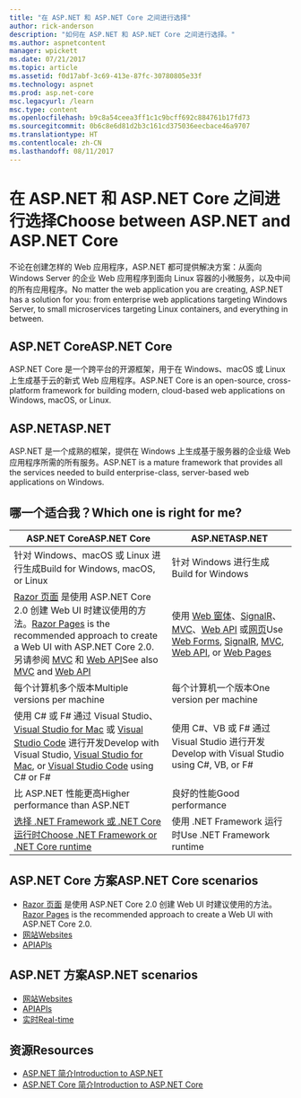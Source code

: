 ```yaml
---
title: "在 ASP.NET 和 ASP.NET Core 之间进行选择"
author: rick-anderson
description: "如何在 ASP.NET 和 ASP.NET Core 之间进行选择。"
ms.author: aspnetcontent
manager: wpickett
ms.date: 07/21/2017
ms.topic: article
ms.assetid: f0d17abf-3c69-413e-87fc-30780805e33f
ms.technology: aspnet
ms.prod: asp.net-core
msc.legacyurl: /learn
msc.type: content
ms.openlocfilehash: b9c8a54ceea3ff1c1c9bcff692c884761b17fd73
ms.sourcegitcommit: 0b6c8e6d81d2b3c161cd375036eecbace46a9707
ms.translationtype: HT
ms.contentlocale: zh-CN
ms.lasthandoff: 08/11/2017
---
```

# <a name="choose-between-aspnet-and-aspnet-core"></a><span data-ttu-id="bbda5-103">在 ASP.NET 和 ASP.NET Core 之间进行选择</span><span class="sxs-lookup"><span data-stu-id="bbda5-103">Choose between ASP.NET and ASP.NET Core</span></span> 

<span data-ttu-id="bbda5-104">不论在创建怎样的 Web 应用程序，ASP.NET 都可提供解决方案：从面向 Windows Server 的企业 Web 应用程序到面向 Linux 容器的小微服务，以及中间的所有应用程序。</span><span class="sxs-lookup"><span data-stu-id="bbda5-104">No matter the web application you are creating, ASP.NET has a solution for you: from enterprise web applications targeting Windows Server, to small microservices targeting Linux containers, and everything in between.</span></span>

## <a name="aspnet-core"></a><span data-ttu-id="bbda5-105">ASP.NET Core</span><span class="sxs-lookup"><span data-stu-id="bbda5-105">ASP.NET Core</span></span>

<span data-ttu-id="bbda5-106">ASP.NET Core 是一个跨平台的开源框架，用于在 Windows、macOS 或 Linux 上生成基于云的新式 Web 应用程序。</span><span class="sxs-lookup"><span data-stu-id="bbda5-106">ASP.NET Core is an open-source, cross-platform framework for building modern, cloud-based web applications on Windows, macOS, or Linux.</span></span>

## <a name="aspnet"></a><span data-ttu-id="bbda5-107">ASP.NET</span><span class="sxs-lookup"><span data-stu-id="bbda5-107">ASP.NET</span></span>

<span data-ttu-id="bbda5-108">ASP.NET 是一个成熟的框架，提供在 Windows 上生成基于服务器的企业级 Web 应用程序所需的所有服务。</span><span class="sxs-lookup"><span data-stu-id="bbda5-108">ASP.NET is a mature framework that provides all the services needed to build enterprise-class, server-based web applications on Windows.</span></span>

## <a name="which-one-is-right-for-me"></a><span data-ttu-id="bbda5-109">哪一个适合我？</span><span class="sxs-lookup"><span data-stu-id="bbda5-109">Which one is right for me?</span></span>

| <span data-ttu-id="bbda5-110">ASP.NET Core</span><span class="sxs-lookup"><span data-stu-id="bbda5-110">ASP.NET Core</span></span> | <span data-ttu-id="bbda5-111">ASP.NET</span><span class="sxs-lookup"><span data-stu-id="bbda5-111">ASP.NET</span></span> |
|---|---|
|<span data-ttu-id="bbda5-112">针对 Windows、macOS 或 Linux 进行生成</span><span class="sxs-lookup"><span data-stu-id="bbda5-112">Build for Windows, macOS, or Linux</span></span>|<span data-ttu-id="bbda5-113">针对 Windows 进行生成</span><span class="sxs-lookup"><span data-stu-id="bbda5-113">Build for Windows</span></span>|
|<span data-ttu-id="bbda5-114">[Razor 页面](xref:mvc/razor-pages/index) 是使用 ASP.NET Core 2.0 创建 Web UI 时建议使用的方法。</span><span class="sxs-lookup"><span data-stu-id="bbda5-114">[Razor Pages](xref:mvc/razor-pages/index) is the recommended approach to create a Web UI with ASP.NET Core 2.0.</span></span> <span data-ttu-id="bbda5-115">另请参阅 [MVC](xref:mvc/overview) 和 [Web API](xref:tutorials/first-web-api)</span><span class="sxs-lookup"><span data-stu-id="bbda5-115">See also [MVC](xref:mvc/overview) and [Web API](xref:tutorials/first-web-api)</span></span>|<span data-ttu-id="bbda5-116">使用 [Web 窗体](https://docs.microsoft.com/aspnet/web-forms)、[SignalR](https://docs.microsoft.com/aspnet/signalr)、[MVC](https://docs.microsoft.com/aspnet/mvc)、[Web API](https://docs.microsoft.com/aspnet/web-api/) 或[网页](https://docs.microsoft.com/aspnet/web-pages)</span><span class="sxs-lookup"><span data-stu-id="bbda5-116">Use [Web Forms](https://docs.microsoft.com/aspnet/web-forms), [SignalR](https://docs.microsoft.com/aspnet/signalr), [MVC](https://docs.microsoft.com/aspnet/mvc), [Web API](https://docs.microsoft.com/aspnet/web-api/), or [Web Pages](https://docs.microsoft.com/aspnet/web-pages)</span></span>|
|<span data-ttu-id="bbda5-117">每个计算机多个版本</span><span class="sxs-lookup"><span data-stu-id="bbda5-117">Multiple versions per machine</span></span>|<span data-ttu-id="bbda5-118">每个计算机一个版本</span><span class="sxs-lookup"><span data-stu-id="bbda5-118">One version per machine</span></span>|
|<span data-ttu-id="bbda5-119">使用 C# 或 F# 通过 Visual Studio、[Visual Studio for Mac](https://www.visualstudio.com/vs/visual-studio-mac/) 或 [Visual Studio Code](https://code.visualstudio.com/) 进行开发</span><span class="sxs-lookup"><span data-stu-id="bbda5-119">Develop with Visual Studio, [Visual Studio for Mac](https://www.visualstudio.com/vs/visual-studio-mac/), or [Visual Studio Code](https://code.visualstudio.com/) using C# or F#</span></span>|<span data-ttu-id="bbda5-120">使用 C#、VB 或 F# 通过 Visual Studio 进行开发</span><span class="sxs-lookup"><span data-stu-id="bbda5-120">Develop with Visual Studio using C#, VB, or F#</span></span>|
|<span data-ttu-id="bbda5-121">比 ASP.NET 性能更高</span><span class="sxs-lookup"><span data-stu-id="bbda5-121">Higher performance than ASP.NET</span></span>|<span data-ttu-id="bbda5-122">良好的性能</span><span class="sxs-lookup"><span data-stu-id="bbda5-122">Good performance</span></span>|
|[<span data-ttu-id="bbda5-123">选择 .NET Framework 或 .NET Core 运行时</span><span class="sxs-lookup"><span data-stu-id="bbda5-123">Choose .NET Framework or .NET Core runtime</span></span>](https://docs.microsoft.com/dotnet/articles/standard/choosing-core-framework-server)|<span data-ttu-id="bbda5-124">使用 .NET Framework 运行时</span><span class="sxs-lookup"><span data-stu-id="bbda5-124">Use .NET Framework runtime</span></span>|

## <a name="aspnet-core-scenarios"></a><span data-ttu-id="bbda5-125">ASP.NET Core 方案</span><span class="sxs-lookup"><span data-stu-id="bbda5-125">ASP.NET Core scenarios</span></span>

<!-- update link to Razor Pages mvc movie series when done -->
* <span data-ttu-id="bbda5-126">[Razor 页面](xref:mvc/razor-pages/index) 是使用 ASP.NET Core 2.0 创建 Web UI 时建议使用的方法。</span><span class="sxs-lookup"><span data-stu-id="bbda5-126">[Razor Pages](xref:mvc/razor-pages/index) is the recommended approach to create a Web UI with ASP.NET Core 2.0.</span></span>
* [<span data-ttu-id="bbda5-127">网站</span><span class="sxs-lookup"><span data-stu-id="bbda5-127">Websites</span></span>](xref:tutorials/first-mvc-app/index)
* [<span data-ttu-id="bbda5-128">API</span><span class="sxs-lookup"><span data-stu-id="bbda5-128">APIs</span></span>](xref:tutorials/first-web-api)

## <a name="aspnet-scenarios"></a><span data-ttu-id="bbda5-129">ASP.NET 方案</span><span class="sxs-lookup"><span data-stu-id="bbda5-129">ASP.NET scenarios</span></span>

* [<span data-ttu-id="bbda5-130">网站</span><span class="sxs-lookup"><span data-stu-id="bbda5-130">Websites</span></span>](https://docs.microsoft.com/aspnet/mvc)
* [<span data-ttu-id="bbda5-131">API</span><span class="sxs-lookup"><span data-stu-id="bbda5-131">APIs</span></span>](https://docs.microsoft.com/aspnet/web-api)
* [<span data-ttu-id="bbda5-132">实时</span><span class="sxs-lookup"><span data-stu-id="bbda5-132">Real-time</span></span>](https://docs.microsoft.com/aspnet/signalr)

## <a name="resources"></a><span data-ttu-id="bbda5-133">资源</span><span class="sxs-lookup"><span data-stu-id="bbda5-133">Resources</span></span>

* [<span data-ttu-id="bbda5-134">ASP.NET 简介</span><span class="sxs-lookup"><span data-stu-id="bbda5-134">Introduction to ASP.NET</span></span>](https://docs.microsoft.com/aspnet/overview)
* [<span data-ttu-id="bbda5-135">ASP.NET Core 简介</span><span class="sxs-lookup"><span data-stu-id="bbda5-135">Introduction to ASP.NET Core</span></span>](xref:index)
